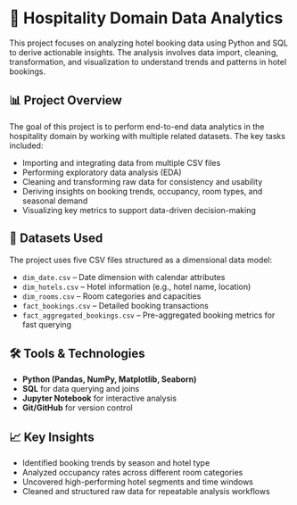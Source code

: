 # 🏨 Hospitality Domain Data Analytics

This project focuses on analyzing hotel booking data using Python and SQL to derive actionable insights. The analysis involves data import, cleaning, transformation, and visualization to understand trends and patterns in hotel bookings.

## 📊 Project Overview

The goal of this project is to perform end-to-end data analytics in the hospitality domain by working with multiple related datasets. The key tasks included:

- Importing and integrating data from multiple CSV files
- Performing exploratory data analysis (EDA)
- Cleaning and transforming raw data for consistency and usability
- Deriving insights on booking trends, occupancy, room types, and seasonal demand
- Visualizing key metrics to support data-driven decision-making

## 🧾 Datasets Used

The project uses five CSV files structured as a dimensional data model:

- `dim_date.csv` – Date dimension with calendar attributes
- `dim_hotels.csv` – Hotel information (e.g., hotel name, location)
- `dim_rooms.csv` – Room categories and capacities
- `fact_bookings.csv` – Detailed booking transactions
- `fact_aggregated_bookings.csv` – Pre-aggregated booking metrics for fast querying

## 🛠️ Tools & Technologies

- **Python (Pandas, NumPy, Matplotlib, Seaborn)**
- **SQL** for data querying and joins
- **Jupyter Notebook** for interactive analysis
- **Git/GitHub** for version control

## 📈 Key Insights

- Identified booking trends by season and hotel type
- Analyzed occupancy rates across different room categories
- Uncovered high-performing hotel segments and time windows
- Cleaned and structured raw data for repeatable analysis workflows




